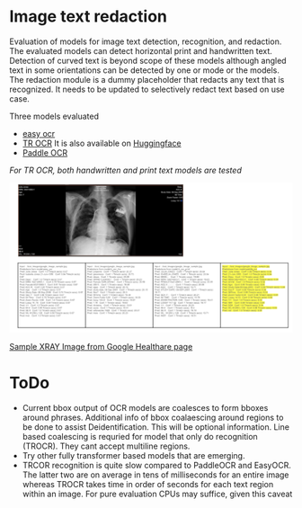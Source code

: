 # Image text redaction
Evaluation of  models for image text detection, recognition, and redaction. The evaluated models can detect horizontal print and handwritten text. Detection of curved text is beyond scope of these models although angled text in some orientations can be detected by one or mode or the models. The redaction module is a dummy placeholder that redacts any text that is recognized. It needs to be updated to selectively redact text based on use case.

Three models evaluated 
- [easy ocr](https://github.com/JaidedAI/EasyOCR)
- [TR OCR](https://github.com/microsoft/unilm/tree/master/trocr) It is also available on [Huggingface](https://huggingface.co/microsoft/trocr-base-handwritten)
- [Paddle OCR](https://github.com/PaddlePaddle/PaddleOCR)

_For TR OCR, both handwritten and print text models are tested_



<img src="gogle_image_example.png" width="800">

[Sample XRAY Image from Google Healthare page](https://cloud.google.com/architecture/de-identification-of-medical-images-through-the-cloud-healthcare-api)



# ToDo
- Current bbox output of OCR models are coalesces to form bboxes around phrases. Additional info of bbox coalaescing around regions to be done to assist Deidentification. This will be optional information. Line based coalescing is requried for model that only do recognition (TROCR). They cant accept multiline regions.
- Try other fully transformer based models  that are emerging. 
- TRCOR recognition is quite slow compared to PaddleOCR and EasyOCR. The latter two are on average in tens of milliseconds for an entire image whereas TROCR takes time in order of seconds for each text region within an image. For pure evaluation CPUs may suffice, given this caveat
